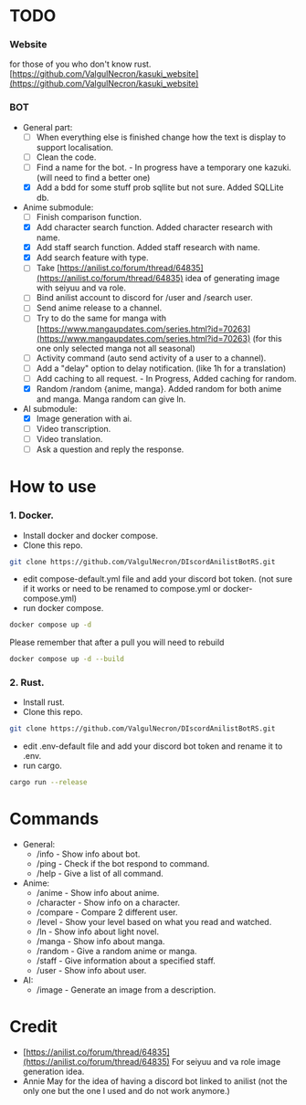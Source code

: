 # TODO

### Website

for those of you who don't know rust. \
[https://github.com/ValgulNecron/kasuki_website](https://github.com/ValgulNecron/kasuki_website)

### BOT

- General part:
    - [ ] When everything else is finished change how the text is display to support localisation.
    - [ ] Clean the code.
    - [ ] Find a name for the bot. - In progress have a temporary one kazuki. (will need to find a better one)
    - [x] Add a bdd for some stuff prob sqllite but not sure. Added SQLLite db.

- Anime submodule:
    - [ ] Finish comparison function.
    - [X] Add character search function. Added character research with name.
    - [X] Add staff search function. Added staff research with name.
    - [X] Add search feature with type.
    - [ ] Take [https://anilist.co/forum/thread/64835](https://anilist.co/forum/thread/64835) idea of generating image
      with
      seiyuu and va role.
    - [ ] Bind anilist account to discord for /user and /search user.
    - [ ] Send anime release to a channel.
    - [ ] Try to do the same for manga
      with [https://www.mangaupdates.com/series.html?id=70263](https://www.mangaupdates.com/series.html?id=70263) (for
      this one only selected manga not all seasonal)
    - [ ] Activity command (auto send activity of a user to a channel).
    - [ ] Add a "delay" option to delay notification. (like 1h for a translation)
    - [ ] Add caching to all request. - In Progress, Added caching for random.
    - [X] Random /random {anime, manga}. Added random for both anime and manga. Manga random can give ln.

- AI submodule:
    - [X] Image generation with ai.
    - [ ] Video transcription.
    - [ ] Video translation.
    - [ ] Ask a question and reply the response. 

# How to use

### 1. Docker.

- Install docker and docker compose.
- Clone this repo.

```bash
git clone https://github.com/ValgulNecron/DIscordAnilistBotRS.git
```

- edit compose-default.yml file and add your discord bot token. (not sure if it works or need to be renamed to
  compose.yml or docker-compose.yml)
- run docker compose.

```bash
docker compose up -d
```

Please remember that after a pull you will need to rebuild

```bash
docker compose up -d --build 
```

### 2. Rust.

- Install rust.
- Clone this repo.

```bash
git clone https://github.com/ValgulNecron/DIscordAnilistBotRS.git
```

- edit .env-default file and add your discord bot token and rename it to .env.
- run cargo.

```bash
cargo run --release
```

# Commands

- General:
    - /info - Show info about bot.
    - /ping - Check if the bot respond to command.
    - /help - Give a list of all command.
- Anime:
    - /anime - Show info about anime.
    - /character - Show info on a character.
    - /compare - Compare 2 different user.
    - /level - Show your level based on what you read and watched.
    - /ln - Show info about light novel.
    - /manga - Show info about manga.
    - /random - Give a random anime or manga.
    - /staff - Give information about a specified staff.
    - /user - Show info about user.
- AI:
    - /image - Generate an image from a description.

# Credit

- [https://anilist.co/forum/thread/64835](https://anilist.co/forum/thread/64835) For seiyuu and va role image generation
  idea.
- Annie May for the idea of having a discord bot linked to anilist (not the only one but the one I used and do not work
  anymore.)